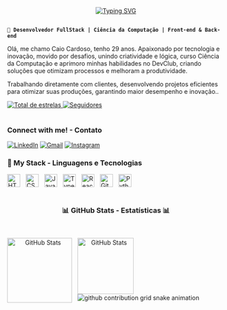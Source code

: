 <div align="center">
  <a href="https://git.io/typing-svg">
    <img src="https://readme-typing-svg.demolab.com?font=Fira+Code&weight=500&size=22&pause=1000&color=7cd3ac&center=true&vCenter=true&random=false&width=524&lines=%E2%8A%B9+Welcome+to+my+profile! %E2%8A%B9+ ;Seja bem vindo!" alt="Typing SVG">
  </a>
</div>

##

**`🚀 Desenvolvedor FullStack | Ciência da Computação | Front-end & Back-end`**

Olá, me chamo Caio Cardoso, tenho 29 anos.
Apaixonado por tecnologia e inovação, movido por desafios, unindo criatividade e lógica, curso Ciência da Computação e aprimoro minhas habilidades no DevClub, criando soluções que otimizam processos e melhoram a produtividade.

Trabalhando diretamente com clientes, desenvolvendo projetos eficientes para otimizar suas produções, garantindo maior desempenho e inovação..


<p align="left">
    <a href="https://github.com/caiocard95?tab=repositories&sort=stargazers">
        <img 
            alt="Total de estrelas" 
            title="Total de estrelas GitHub" 
            src="https://custom-icon-badges.demolab.com/github/stars/caiocard95?color=55960c&style=for-the-badge&labelColor=488207&logo=star&label=estrelas"
        />
    </a>
    <a href="https://github.com/caiocard95?tab=followers">
        <img 
            alt="Seguidores" 
            title="Me siga no GitHub" 
            src="https://custom-icon-badges.demolab.com/github/followers/caiocard95?color=236ad3&labelColor=1155ba&style=for-the-badge&logo=github&label=Seguidores&logoColor=white"
        />
    </a>
</p>


  
#

<h3 align="left">Connect with me! - Contato </h3>

[![LinkedIn](https://img.shields.io/badge/LinkedIn-0077B5?style=for-the-badge&logo=linkedin&logoColor=white)](https://www.linkedin.com/in/caio-cardoso-pinto-3b3623233/)  [![Gmail](https://img.shields.io/badge/-Gmail-%23333?style=for-the-badge&logo=gmail&logoColor=white)](mailto:caiocardosopinto@gmail.com)  [![Instagram](https://img.shields.io/badge/-Instagram-%23E4405F?style=for-the-badge&logo=instagram&logoColor=white)](https://www.instagram.com/_cai0o/)


### 🤖 My Stack - Linguagens e Tecnologias 

<img 
    align="left" 
    alt="HTML"
    title="HTML" 
    width="30px" 
    style="padding-right: 10px;" 
    src="https://cdn.jsdelivr.net/gh/devicons/devicon@latest/icons/html5/html5-original.svg" 
/>

<img 
    align="left" 
    alt="CSS" 
    title="CSS"
    width="30px" 
    style="padding-right: 10px;" 
    src="https://cdn.jsdelivr.net/gh/devicons/devicon@latest/icons/css3/css3-original.svg" 
/>

<img 
    align="left" 
    alt="JavaScript" 
    title="JavaScript"
    width="30px" 
    style="padding-right: 10px;" 
    src="https://cdn.jsdelivr.net/gh/devicons/devicon@latest/icons/javascript/javascript-original.svg" 
/>

<img 
    align="left" 
    alt="TypeScript"
    title="TypeScript" 
    width="30px" 
    style="padding-right: 10px;" 
    src="https://cdn.jsdelivr.net/gh/devicons/devicon@latest/icons/typescript/typescript-original.svg" 
/>

<img 
    align="left" 
    alt="React"
    title="React" 
    width="30px" 
    style="padding-right: 10px;" 
    src="https://cdn.jsdelivr.net/gh/devicons/devicon@latest/icons/react/react-original.svg" 
/>

<img 
    align="left" 
    alt="Git" 
    title="Git"
    width="30px" 
    style="padding-right: 10px;" 
    src="https://cdn.jsdelivr.net/gh/devicons/devicon@latest/icons/git/git-original.svg" 
/>

<img 
    align="left" 
    alt="Python" 
    title="Python"
    width="30px" 
    style="padding-right: 10px;" 
    src="https://cdn.jsdelivr.net/gh/devicons/devicon@latest/icons/python/python-original.svg" 
/>
<br>
<br>

#

<div style="text-align: center;" align="center">
  <h3>📊 GitHub Stats - Estatísticas 📊</h3>
  <br>

  <p>
  <img 
    align="left" 
    alt="GitHub Stats" 
    height="150" 
    style="padding-right: 10px;" 
    src="https://github-readme-stats.vercel.app/api?username=CaioCard95&show_icons=true&theme=tokyonight&include_all_commits=true&locale=pt-br" 
  />

<img 
      align="left" 
      alt="GitHub Stats" 
      height="130" 
      src="https://github-readme-stats.vercel.app/api/top-langs/?username=CaioCard95&theme=tokyonight&layout=compact&custom_title=Tecnologias&langs_count=9" 
  />

</p>
  
</div>


<picture align="center">
  <source media="(prefers-color-scheme: dark)" srcset="https://raw.githubusercontent.com/CaioCard95/mari4souza/output/github-contribution-grid-snake-dark.svg">
  <source media="(prefers-color-scheme: light)" srcset="https://raw.githubusercontent.com/CaioCard95/CaioCard95/output/github-contribution-grid-snake-dark.svg">
  <img align="center" alt="github contribution grid snake animation" src="https://raw.githubusercontent.com/CaioCard95/CaioCard95/output/github-contribution-grid-snake.svg">
</picture>

